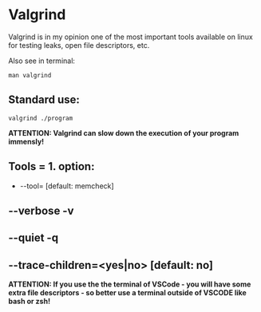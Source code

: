 # Valgrind

Valgrind is in my opinion one of the most important tools available on linux for testing leaks, open file descriptors, etc.

Also see in terminal:
```
man valgrind
```


## Standard use:
```
valgrind ./program
```
__ATTENTION: Valgrind can slow down the execution of your program immensly!__

## Tools = 1. option:

- --tool=<toolname> [default: memcheck]

## --verbose -v

## --quiet -q

## --trace-children=<yes|no> [default: no]

__ATTENTION: If you use the the terminal of VSCode - you will have some extra file descriptors - so better use a terminal outside of VSCODE like bash or zsh!__
